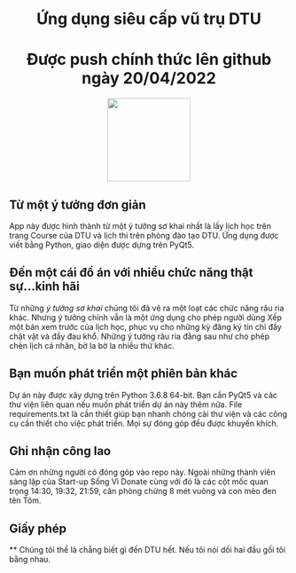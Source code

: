 <div align="center">
    <h1>Ứng dụng siêu cấp vũ trụ DTU</h1>
    <h1>Được push chính thức lên github ngày 20/04/2022</h1>
</div>

<div align="center"><img src="https://github.com/lucid-irl/DTU-Universe/blob/main/Images/logo.png" width=150px/></div>

## Từ một ý tưởng đơn giản 
App này được hình thành từ một ý tưởng sơ khai nhất là lấy lịch học trên trang Course của DTU và lịch thi trên
phòng đào tạo DTU. Ứng dụng được viết bằng Python, giao diện được dựng trên PyQt5.
## Đến một cái đồ án với nhiều chức năng thật sự...kinh hãi
Từ những *ý tưởng sơ khai* chúng tôi đã vẽ ra một loạt các chức năng râu ria khác. Nhưng ý tưởng chính vẫn là một
ứng dụng cho phép người dùng Xếp một bản xem trước của lịch học, phục vụ cho những kỳ đăng ký tín chỉ đầy chật vật
và đầy đau khổ. Những ý tưởng râu ria đằng sau như cho phép chèn lịch cá nhân, bờ la bờ la nhiều thứ khác.
## Bạn muốn phát triển một phiên bản khác
Dự án này được xây dựng trên Python 3.6.8 64-bit. Bạn cần PyQt5 và các thư viện liên quan nếu muốn phát triển dự án này thêm nữa.
File requirements.txt là cần thiết giúp bạn nhanh chóng cài thư viện và các công cụ cần thiết cho việc phát triển.
Mọi sự đóng góp đều được khuyến khích.
## Ghi nhận công lao
Cảm ơn những người có đóng góp vào repo này.
Ngoài những thành viên sáng lập của Start-up Sống Vì Donate cùng với đó là các cột mốc quan trọng 14:30, 19:32, 21:59, căn phòng chừng 8 mét vuông và con mèo đen tên Tôm.
## Giấy phép

** Chúng tôi thề là chẳng biết gì đến DTU hết. Nếu tôi nói dối hai đầu gối tôi bằng nhau.
